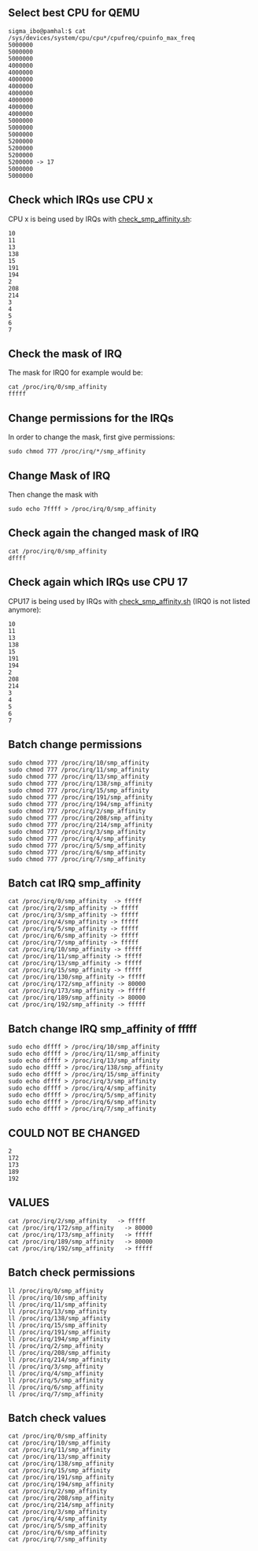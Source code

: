 ## Select best CPU for QEMU
```
sigma_ibo@pamhal:$ cat /sys/devices/system/cpu/cpu*/cpufreq/cpuinfo_max_freq
5000000
5000000
5000000
4000000
4000000
4000000
4000000
4000000
4000000
4000000
4000000
5000000
5000000
5000000
5200000
5200000
5200000
5200000 -> 17
5000000
5000000
```

## Check which IRQs use CPU x
CPU x is being used by IRQs with [check_smp_affinity.sh](check_smp_affinity.sh):
```
10
11
13
138
15
191
194
2
208
214
3
4
5
6
7
```

## Check the mask of IRQ
The mask for IRQ0 for example would be: 
```
cat /proc/irq/0/smp_affinity
fffff
```

## Change permissions for the IRQs
In order to change the mask, first give permissions:
```
sudo chmod 777 /proc/irq/*/smp_affinity
```

## Change Mask of IRQ
Then change the mask with 
```
sudo echo 7ffff > /proc/irq/0/smp_affinity
```

## Check again the changed mask of IRQ
```
cat /proc/irq/0/smp_affinity
dffff
```

## Check again which IRQs use CPU 17
CPU17 is being used by IRQs with [check_smp_affinity.sh](check_smp_affinity.sh) (IRQ0 is not listed anymore): 
```
10
11
13
138
15
191
194
2
208
214
3
4
5
6
7
```



## Batch change permissions
```
sudo chmod 777 /proc/irq/10/smp_affinity
sudo chmod 777 /proc/irq/11/smp_affinity
sudo chmod 777 /proc/irq/13/smp_affinity
sudo chmod 777 /proc/irq/138/smp_affinity
sudo chmod 777 /proc/irq/15/smp_affinity
sudo chmod 777 /proc/irq/191/smp_affinity
sudo chmod 777 /proc/irq/194/smp_affinity
sudo chmod 777 /proc/irq/2/smp_affinity
sudo chmod 777 /proc/irq/208/smp_affinity
sudo chmod 777 /proc/irq/214/smp_affinity
sudo chmod 777 /proc/irq/3/smp_affinity
sudo chmod 777 /proc/irq/4/smp_affinity
sudo chmod 777 /proc/irq/5/smp_affinity
sudo chmod 777 /proc/irq/6/smp_affinity
sudo chmod 777 /proc/irq/7/smp_affinity
```

## Batch cat IRQ smp_affinity
```
cat /proc/irq/0/smp_affinity  -> fffff
cat /proc/irq/2/smp_affinity -> fffff             
cat /proc/irq/3/smp_affinity -> fffff             
cat /proc/irq/4/smp_affinity -> fffff            
cat /proc/irq/5/smp_affinity -> fffff             
cat /proc/irq/6/smp_affinity -> fffff            
cat /proc/irq/7/smp_affinity -> fffff            
cat /proc/irq/10/smp_affinity -> fffff              
cat /proc/irq/11/smp_affinity -> fffff            
cat /proc/irq/13/smp_affinity -> fffff            
cat /proc/irq/15/smp_affinity -> fffff              
cat /proc/irq/130/smp_affinity -> fffff              
cat /proc/irq/172/smp_affinity -> 80000              
cat /proc/irq/173/smp_affinity -> fffff              
cat /proc/irq/189/smp_affinity -> 80000              
cat /proc/irq/192/smp_affinity -> fffff              
```


## Batch change IRQ smp_affinity of fffff
```
sudo echo dffff > /proc/irq/10/smp_affinity
sudo echo dffff > /proc/irq/11/smp_affinity
sudo echo dffff > /proc/irq/13/smp_affinity
sudo echo dffff > /proc/irq/138/smp_affinity
sudo echo dffff > /proc/irq/15/smp_affinity
sudo echo dffff > /proc/irq/3/smp_affinity
sudo echo dffff > /proc/irq/4/smp_affinity
sudo echo dffff > /proc/irq/5/smp_affinity
sudo echo dffff > /proc/irq/6/smp_affinity
sudo echo dffff > /proc/irq/7/smp_affinity
```

## COULD NOT BE CHANGED
```
2
172
173
189
192
```

## VALUES
```
cat /proc/irq/2/smp_affinity   -> fffff
cat /proc/irq/172/smp_affinity   -> 80000
cat /proc/irq/173/smp_affinity   -> fffff
cat /proc/irq/189/smp_affinity   -> 80000
cat /proc/irq/192/smp_affinity   -> fffff
```

## Batch check permissions
```
ll /proc/irq/0/smp_affinity
ll /proc/irq/10/smp_affinity
ll /proc/irq/11/smp_affinity
ll /proc/irq/13/smp_affinity
ll /proc/irq/138/smp_affinity
ll /proc/irq/15/smp_affinity
ll /proc/irq/191/smp_affinity
ll /proc/irq/194/smp_affinity
ll /proc/irq/2/smp_affinity
ll /proc/irq/208/smp_affinity
ll /proc/irq/214/smp_affinity
ll /proc/irq/3/smp_affinity
ll /proc/irq/4/smp_affinity
ll /proc/irq/5/smp_affinity
ll /proc/irq/6/smp_affinity
ll /proc/irq/7/smp_affinity
```

## Batch check values 
```
cat /proc/irq/0/smp_affinity
cat /proc/irq/10/smp_affinity
cat /proc/irq/11/smp_affinity
cat /proc/irq/13/smp_affinity
cat /proc/irq/138/smp_affinity
cat /proc/irq/15/smp_affinity
cat /proc/irq/191/smp_affinity
cat /proc/irq/194/smp_affinity
cat /proc/irq/2/smp_affinity
cat /proc/irq/208/smp_affinity
cat /proc/irq/214/smp_affinity
cat /proc/irq/3/smp_affinity
cat /proc/irq/4/smp_affinity
cat /proc/irq/5/smp_affinity
cat /proc/irq/6/smp_affinity
cat /proc/irq/7/smp_affinity
```



































